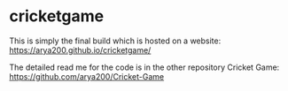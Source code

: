 # cricketgame

This is simply the final build which is hosted on a website:
https://arya200.github.io/cricketgame/

The detailed read me for the code is in the other repository Cricket Game:
https://github.com/arya200/Cricket-Game
